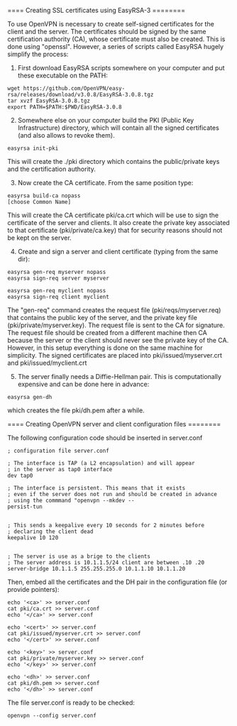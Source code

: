 ==== Creating SSL certificates using EasyRSA-3 ========
 
To use OpenVPN is necessary to create self-signed certificates for the client and the server. The certificates should be signed by the same certification authority (CA), whose certificate must also be created. This is done using "openssl". However, a series of scripts called EasyRSA hugely simplify the process:

1) First download EasyRSA scripts somewhere on your computer and put these executable on the PATH:
```
wget https://github.com/OpenVPN/easy-rsa/releases/download/v3.0.8/EasyRSA-3.0.8.tgz
tar xvzf EasyRSA-3.0.8.tgz
export PATH=$PATH:$PWD/EasyRSA-3.0.8
```

2) Somewhere else on your computer build the PKI (Public Key Infrastructure) directory, which will contain all the signed certificates (and also allows to revoke them).
```
easyrsa init-pki
```
This will create the ./pki directory which contains the public/private keys and the certification authority.

3) Now create the CA certificate. From the same position type:
```
easyrsa build-ca nopass
[choose Common Name]
```
This will create the CA certificate pki/ca.crt which will be use to sign the certificate of the server and clients. It also create the private key associated to that certificate (pki/private/ca.key) that for security reasons should not be kept on the server.


4) Create and sign a server and client certificate (typing from the same dir):
```
easyrsa gen-req myserver nopass
easyrsa sign-req server myserver

easyrsa gen-req myclient nopass
easyrsa sign-req client myclient
```
The "gen-req" command creates the request file (pki/reqs/myserver.req) that contains the public key of the server, and the private key file (pki/private/myserver.key). The request file is sent to the CA for signature. The request file should be created from a different machine then CA because the server or the client should never see the private key of the CA. However, in this setup everything is done on the same machine for simplicity.
The signed certificates are placed into pki/issued/myserver.crt and pki/issued/myclient.crt

5) The server finally needs a Diffie-Hellman pair. This is computationally expensive and can be done here in advance:
```
easyrsa gen-dh       
```
which creates the file pki/dh.pem after a while.





==== Creating OpenVPN server and client configuration files ========

The following configuration code should be inserted in server.conf

```
; configuration file server.conf

; The interface is TAP (a L2 encapsulation) and will appear 
; in the server as tap0 interface
dev tap0

; The interface is persistent. This means that it exists 
; even if the server does not run and should be created in advance
; using the commmand "openvpn --mkdev --
persist-tun


; This sends a keepalive every 10 seconds for 2 minutes before
; declaring the client dead
keepalive 10 120


; The server is use as a brige to the clients
; The server address is 10.1.1.5/24 client are between .10 .20
server-bridge 10.1.1.5 255.255.255.0 10.1.1.10 10.1.1.20

```

Then, embed all the certificates and the DH pair in the configuration file (or provide pointers):

```
echo '<ca>' >> server.conf
cat pki/ca.crt >> server.conf
echo '</ca>' >> server.conf

echo '<cert>' >> server.conf
cat pki/issued/myserver.crt >> server.conf
echo '</cert>' >> server.conf

echo '<key>' >> server.conf
cat pki/private/myserver.key >> server.conf
echo '</key>' >> server.conf

echo '<dh>' >> server.conf
cat pki/dh.pem >> server.conf
echo '</dh>' >> server.conf

```

The file server.conf is ready to be checked:
```
openvpn --config server.conf
```


